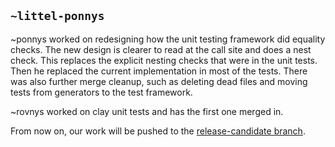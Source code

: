 ## `~littel-ponnys`
~ponnys worked on redesigning how the unit testing framework did equality
checks. The new design is clearer to read at the call site and does a nest
check. This replaces the explicit nesting checks that were in the unit
tests. Then he replaced the current implementation in most of the tests. There
was also further merge cleanup, such as deleting dead files and moving tests
from generators to the test framework.

~rovnys worked on clay unit tests and has the first one merged in.

 From now on, our work will be pushed to the [release-candidate branch](https://github.com/urbit/arvo/commit/c387f21dce1fa34360530a4fad5a0e5aa1092911).
